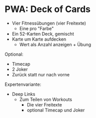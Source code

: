 # PWA: Deck of Cards

* Vier Fitnessübungen (vier Freitexte)
    * Eine pro "Farbe"
* Ein 52-Karten Deck, gemischt
* Karte um Karte aufdecken
    * Wert als Anzahl anzeigen + Übung

Optional:
* Timecap
* 2 Joker
* Zurück statt nur nach vorne

Expertenvariante:
* Deep Links
    * Zum Teilen von Workouts
        * Die vier Freitexte
        * optional Timecap und Joker
